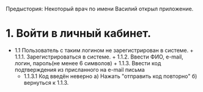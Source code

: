 

Предыстория: Некоторый врач по имени Василий открыл приложение.

# 1. Войти в личный кабинет.
   + 1.1 Пользователь с таким логином не зарегистрирован в системе.
    + 1.1.1. Зарегистрироваться в системе.
    + 1.1.2. Ввести ФИО, e-mail, логин, пароль(не менее 6 символов)
    + 1.1.3. Ввести код подтверждения из присланного на e-mail письма
      + 1.1.3.1 Код введён неверно
              а) Нажать "отправить код повторно"
              б) вернуться к 1.1.3.

